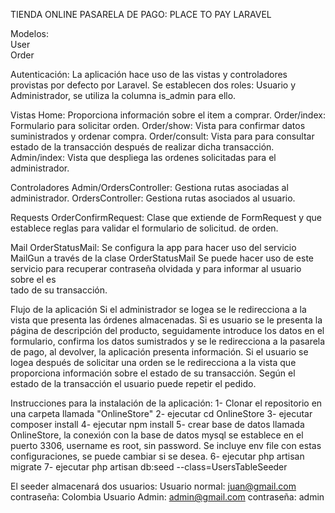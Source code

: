 TIENDA ONLINE 
PASARELA DE PAGO: PLACE TO PAY
LARAVEL

Modelos:</br>
    User</br>
    Order</br>

Autenticación:
    La aplicación hace uso de las vistas y controladores provistas por defecto por Laravel.
    Se establecen dos roles: Usuario y Administrador, se utiliza la columna is_admin para ello.

Vistas
    Home: Proporciona información sobre el item a comprar.
    Order/index: Formulario para solicitar orden.
    Order/show: Vista para confirmar datos suministrados y ordenar compra.
    Order/consult: Vista para para consultar estado de la transacción después de realizar dicha transacción.
    Admin/index: Vista que despliega las ordenes solicitadas para el administrador.

Controladores
    Admin/OrdersController: Gestiona rutas asociadas al administrador.
    OrdersController: Gestiona rutas asociados al usuario.

Requests
    OrderConfirmRequest: Clase que extiende de FormRequest y que establece reglas para validar el formulario de solicitud.
    de orden.
    
Mail
    OrderStatusMail: Se configura la app para hacer uso del servicio MailGun a través de la clase OrderStatusMail
                     Se puede hacer uso de este servicio para recuperar contraseña olvidada y para informar al usuario sobre el es          
                     tado de su transacción.
 
Flujo de la aplicación
    Si el administrador se logea se le redirecciona a la vista que presenta las órdenes almacenadas.
    Si es usuario se le presenta la página de descripción del producto, seguidamente introduce los datos en el formulario,
    confirma los datos sumistrados y se le redirecciona a la pasarela de pago, al devolver, la aplicación presenta información.
    Si el usuario se logea después de solicitar una orden se le redirecciona a la vista que proporciona información sobre el
    estado de su transacción.
    Según el estado de la transacción el usuario puede repetir el pedido.
    
Instrucciones para la instalación de la aplicación:
1- Clonar el repositorio en una carpeta llamada "OnlineStore"
2- ejecutar cd OnlineStore
3- ejecutar composer install
4- ejecutar npm install
5- crear base de datos llamada OnlineStore, la conexión con la base de datos mysql se establece en el puerto 3306, username es root, sin password. Se incluye env file con estas configuraciones, se puede cambiar si se desea.
6- ejecutar php artisan migrate
7- ejecutar php artisan db:seed --class=UsersTableSeeder

El seeder almacenará dos usuarios:
    Usuario normal: juan@gmail.com     contraseña: Colombia
    Usuario Admin:  admin@gmail.com    contraseña: admin


                     
    
